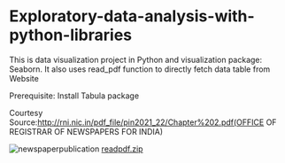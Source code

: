 # Exploratory-data-analysis-with-python-libraries

This is data visualization project in Python and visualization package: Seaborn. 
It also uses read_pdf function to directly fetch data table from Website

Prerequisite: Install Tabula package

Courtesy Source:http://rni.nic.in/pdf_file/pin2021_22/Chapter%202.pdf(OFFICE OF REGISTRAR OF NEWSPAPERS FOR INDIA)


![newspaperpublication](https://user-images.githubusercontent.com/125786274/222778229-627f99aa-986f-4ba9-a8d4-36857cade550.png)
[readpdf.zip](https://github.com/anandkulkarnim/Exploratory-data-analysis-with-python-libraries/files/10884356/readpdf.zip)
